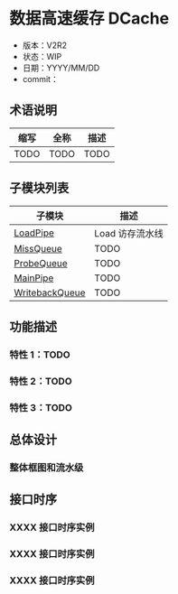 # 数据高速缓存 DCache

<!-- TODO: 填写版本信息 -->

- 版本：V2R2
- 状态：WIP
- 日期：YYYY/MM/DD
  <!-- TODO: 填写 commit -->
- commit：[]()


## 术语说明

| 缩写 | 全称  | 描述  |
| --- | --- | --- |
| TODO | TODO | TODO |

## 子模块列表

| 子模块 | 描述 |
| --- | --- |
| [LoadPipe](LoadPipe.md)     | Load 访存流水线 |
| [MissQueue](MissQueue.md)   | TODO |
| [ProbeQueue](ProbeQueue.md) | TODO |
| [MainPipe](MainPipe.md)     | TODO |
| [WritebackQueue](WritebackQueue.md) | TODO |

## 功能描述

### 特性 1：TODO

### 特性 2：TODO

### 特性 3：TODO


## 总体设计

### 整体框图和流水级
<!-- 请使用 svg，图片放在 figure 目录 -->

## 接口时序

### XXXX 接口时序实例

### XXXX 接口时序实例

### XXXX 接口时序实例